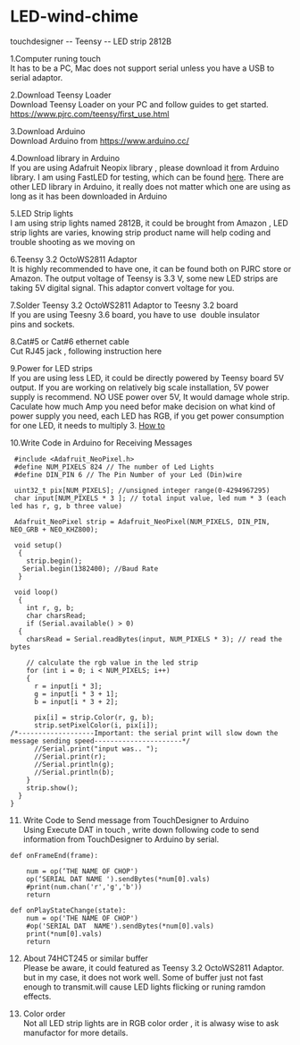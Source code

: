 # LED-wind-chime
touchdesigner -- Teensy -- LED strip 2812B


1.Computer runing touch<br />
	It has to be a PC, Mac does not support serial unless you have a USB to serial adaptor.

2.Download Teensy Loader<br />
	Download Teensy Loader on your PC and follow guides to get started. https://www.pjrc.com/teensy/first_use.html

3.Download Arduino<br /> 
	Download Arduino from https://www.arduino.cc/

4.Download library in Arduino<br />
	If you are using Adafruit Neopix library , please download it from Arduino library. I am using FastLED for testing, which can be found [here](http://fastled.io/).
	There are other LED library in Arduino, it really does not matter which one are using as long as it has been downloaded in Arduino

5.LED Strip lights<br />
	I am using strip lights named 2812B, it could be brought from Amazon , LED strip lights are varies, knowing strip product name will help coding and trouble shooting as we moving on

6.Teensy 3.2 OctoWS2811 Adaptor<br />
	It is highly recommended to have one, it can be found both on PJRC store or Amazon. The output voltage of Teensy is 3.3 V, some new LED strips are taking 5V digital signal. This adaptor convert voltage for you.

7.Solder Teensy 3.2 OctoWS2811 Adaptor to Teesny 3.2 board<br />
	If you are using Teesny 3.6 board, you have to use  double insulator pins and sockets. 

8.Cat#5 or Cat#6 ethernet cable<br />
	Cut RJ45 jack , following instruction here

9.Power for LED strips<br />
	If you are using less LED, it could be directly powered by Teensy board 5V output. If you are working on relatively big scale installation, 5V power supply is recommend. NO USE power over 5V, It would damage whole strip. 
	Caculate how much Amp you need befor make decision on what kind of power supply you need, each LED has RGB, if you get power consumption for one LED, it needs to multiply 3. 
	[How to](https://learn.adafruit.com/adafruit-neopixel-uberguide/powering-neopixels) 

10.Write Code in Arduino for Receiving Messages<br />
```
 #include <Adafruit_NeoPixel.h>
 #define NUM_PIXELS 824 // The number of Led Lights
 #define DIN_PIN 6 // The Pin Number of your Led (Din)wire

 uint32_t pix[NUM_PIXELS]; //unsigned integer range(0-4294967295)
 char input[NUM_PIXELS * 3 ]; // total input value, led num * 3 (each led has r, g, b three value)

 Adafruit_NeoPixel strip = Adafruit_NeoPixel(NUM_PIXELS, DIN_PIN, NEO_GRB + NEO_KHZ800);

 void setup()
  {
    strip.begin();
   Serial.begin(1382400); //Baud Rate
  }

 void loop()
  {
    int r, g, b;
    char charsRead;
    if (Serial.available() > 0)
  {
    charsRead = Serial.readBytes(input, NUM_PIXELS * 3); // read the bytes

    // calculate the rgb value in the led strip
    for (int i = 0; i < NUM_PIXELS; i++)
    {
      r = input[i * 3]; 
      g = input[i * 3 + 1];
      b = input[i * 3 + 2];

      pix[i] = strip.Color(r, g, b);
      strip.setPixelColor(i, pix[i]);
/*-------------------Important: the serial print will slow down the message sending speed----------------------*/
      //Serial.print("input was.. ");  
      //Serial.print(r);
      //Serial.println(g);
      //Serial.println(b);
    }
    strip.show();
  }
}
```
11. Write Code to Send message from TouchDesigner to Arduino<br />
	Using Execute DAT in touch , write down following code to send information from TouchDesigner to Arduino by serial. 
```
def onFrameEnd(frame):

	num = op(‘THE NAME OF CHOP')
	op(‘SERIAL DAT NAME ').sendBytes(*num[0].vals)
	#print(num.chan('r','g','b'))
	return
	
def onPlayStateChange(state):
	num = op('THE NAME OF CHOP')
	#op('SERIAL DAT  NAME').sendBytes(*num[0].vals)
	print(*num[0].vals)
	return
```
  
 12. About 74HCT245 or similar buffer<br />
 	Please be aware, it could featured as Teensy 3.2 OctoWS2811 Adaptor. but in my case, it does not work well. Some of buffer just not fast enough to transmit.will cause LED lights flicking or runing ramdon effects. 
 
 13. Color order<br />
 	Not all LED strip lights are in RGB color order , it is alwasy wise to ask manufactor for more details.
	
	



           
